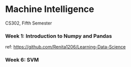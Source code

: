 # Machine Intelligence
CS302, Fifth Semester

### Week 1: Introduction to Numpy and Pandas
  ref: https://github.com/Renita1206/Learning-Data-Science 
### Week 6: SVM
